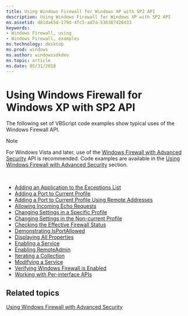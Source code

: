 ```yaml
---
title: Using Windows Firewall for Windows XP with SP2 API
description: Using Windows Firewall for Windows XP with SP2 API
ms.assetid: d81da65d-179d-4fc5-ad7a-536387426d33
keywords:
- Windows Firewall, using
- Windows Firewall, examples
ms.technology: desktop
ms.prod: windows
ms.author: windowssdkdev
ms.topic: article
ms.date: 05/31/2018
---
```


# Using Windows Firewall for Windows XP with SP2 API

The following set of VBScript code examples show typical uses of the Windows Firewall API.

> [!Note]  
> For Windows Vista and later, use of the [Windows Firewall with Advanced Security](windows-firewall-advanced-security-start-page.md) API is recommended. Code examples are available in the [Using Windows Firewall with Advanced Security](using-windows-firewall-with-advanced-security.md) section.

 

-   [Adding an Application to the Exceptions List](wf-adding-an-application.md)
-   [Adding a Port to Current Profile](wf-adding-port-to-profile.md)
-   [Adding a Port to Current Profile Using Remote Addresses](wf-adding-port-to-profile-remoteaddress.md)
-   [Allowing Incoming Echo Requests](wf-allowing-incoming-echo-requests.md)
-   [Changing Settings in a Specific Profile](wf-changing-profile-settings.md)
-   [Changing Settings in the Non-current Profile](wf-changing-noncurrent-profile-settings.md)
-   [Checking the Effective Firewall Status](checking-the-effective-firewall-status.md)
-   [Demonstrating IsPortAllowed](wf-demonstrating-isportallowed.md)
-   [Displaying All Properties](displaying-all-properties.md)
-   [Enabling a Service](wf-enabling-a-service.md)
-   [Enabling RemoteAdmin](wf-enabling-remoteadmin.md)
-   [Iterating a Collection](iterating-a-collection.md)
-   [Modifying a Service](wf-modifying-a-service.md)
-   [Verifying Windows Firewall is Enabled](wf-verifying-wf-enabled.md)
-   [Working with Per-interface APIs](wf-working-with-per-interface-apis.md)

## Related topics

<dl> <dt>

[Using Windows Firewall with Advanced Security](using-windows-firewall-with-advanced-security.md)
</dt> </dl>

 

 




